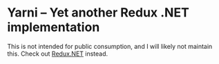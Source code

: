 Yarni – Yet another Redux .NET implementation
===

This is not intended for public consumption, and I will likely not maintain this. Check out [Redux.NET](https://github.com/GuillaumeSalles/redux.NET) instead.